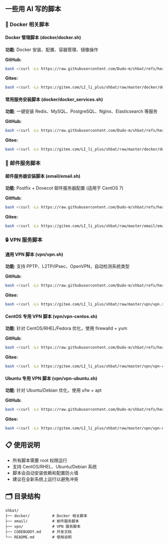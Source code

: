 ## 一些用 AI 写的脚本

### 📁 Docker 相关脚本

#### Docker 管理脚本 (docker/docker.sh)
**功能**: Docker 安装、配置、容器管理、镜像操作

**GitHub:**
```bash
bash <(curl -Ls https://raw.githubusercontent.com/Dudo-m/shbat/refs/heads/master/docker/docker.sh)
```

**Gitee:**
```bash
bash <(curl -Ls https://gitee.com/LI_li_plus/shbat/raw/master/docker/docker.sh)
```

#### 常用服务安装脚本 (docker/docker_services.sh)
**功能**: 一键安装 Redis、MySQL、PostgreSQL、Nginx、Elasticsearch 等服务

**GitHub:**
```bash
bash <(curl -Ls https://raw.githubusercontent.com/Dudo-m/shbat/refs/heads/master/docker/docker_services.sh)
```

**Gitee:**
```bash
bash <(curl -Ls https://gitee.com/LI_li_plus/shbat/raw/master/docker/docker_services.sh)
```

### 📧 邮件服务脚本

#### 邮件服务器安装脚本 (email/email.sh)
**功能**: Postfix + Dovecot 邮件服务器配置 (适用于 CentOS 7)

**GitHub:**
```bash
bash <(curl -Ls https://raw.githubusercontent.com/Dudo-m/shbat/refs/heads/master/email/email.sh)
```

**Gitee:**
```bash
bash <(curl -Ls https://gitee.com/LI_li_plus/shbat/raw/master/email/email.sh)
```

### 🔒 VPN 服务脚本

#### 通用 VPN 脚本 (vpn/vpn.sh)
**功能**: 支持 PPTP、L2TP/IPsec、OpenVPN，自动检测系统类型

**GitHub:**
```bash
bash <(curl -Ls https://raw.githubusercontent.com/Dudo-m/shbat/refs/heads/master/vpn/vpn.sh)
```

**Gitee:**
```bash
bash <(curl -Ls https://gitee.com/LI_li_plus/shbat/raw/master/vpn/vpn.sh)
```

#### CentOS 专用 VPN 脚本 (vpn/vpn-centos.sh)
**功能**: 针对 CentOS/RHEL/Fedora 优化，使用 firewalld + yum

**GitHub:**
```bash
bash <(curl -Ls https://raw.githubusercontent.com/Dudo-m/shbat/refs/heads/master/vpn/vpn-centos.sh)
```

**Gitee:**
```bash
bash <(curl -Ls https://gitee.com/LI_li_plus/shbat/raw/master/vpn/vpn-centos.sh)
```

#### Ubuntu 专用 VPN 脚本 (vpn/vpn-ubuntu.sh)
**功能**: 针对 Ubuntu/Debian 优化，使用 ufw + apt

**GitHub:**
```bash
bash <(curl -Ls https://raw.githubusercontent.com/Dudo-m/shbat/refs/heads/master/vpn/vpn-ubuntu.sh)
```

**Gitee:**
```bash
bash <(curl -Ls https://gitee.com/LI_li_plus/shbat/raw/master/vpn/vpn-ubuntu.sh)
```

## 📋 使用说明

- 所有脚本需要 root 权限运行
- 支持 CentOS/RHEL、Ubuntu/Debian 系统
- 脚本会自动安装依赖和配置防火墙
- 建议在全新系统上运行以避免冲突

## 🗂️ 目录结构

```
shbat/
├── docker/          # Docker 相关脚本
├── email/           # 邮件服务脚本  
├── vpn/             # VPN 服务脚本
├── CODEBUDDY.md     # 开发文档
└── README.md        # 使用说明
```
